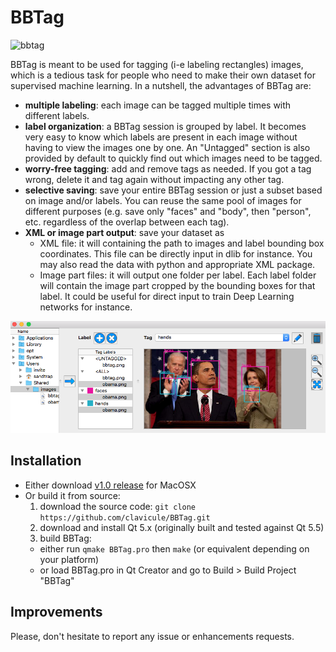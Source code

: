 # BBTag

![bbtag](https://cloud.githubusercontent.com/assets/4286942/13345189/82ce5ece-dc22-11e5-96d4-c89eb4ea7559.png)


BBTag is meant to be used for tagging (i-e labeling rectangles) images, which is a tedious task for people who need to make their own dataset for supervised machine learning. In a nutshell, the advantages of BBTag are: 
* **multiple labeling**: each image can be tagged multiple times with different labels. 
* **label organization**: a BBTag session is grouped by label. It becomes very easy to know which labels are present in each image without having to view the images one by one. An "Untagged" section is also provided by default to quickly find out which images need to be tagged. 
* **worry-free tagging**: add and remove tags as needed. If you got a tag wrong, delete it and tag again without impacting any other tag. 
* **selective saving**: save your entire BBTag session or just a subset based on image and/or labels. You can reuse the same pool of images for different purposes (e.g. save only "faces" and "body", then "person", etc. regardless of the overlap between each tag). 
* **XML or image part output**: save your dataset as 
  * XML file: it will containing the path to images and label bounding box coordinates. This file can be directly input in dlib for instance. You may also read the data with python and appropriate XML package. 
  * Image part files: it will output one folder per label. Each label folder will contain the image part cropped by the bounding boxes for that label. It could be useful for direct input to train Deep Learning networks for instance. 

![BBTag_preview](BBTag_preview.png)

## Installation
* Either download [v1.0 release](https://github.com/clavicule/BBTag/releases) for MacOSX
* Or build it from source:
  1. download the source code: `git clone https://github.com/clavicule/BBTag.git`
  2. download and install Qt 5.x (originally built and tested against Qt 5.5)
  3. build BBTag: 
    * either run `qmake BBTag.pro` then `make` (or equivalent depending on your platform)
    * or load BBTag.pro in Qt Creator and go to Build > Build Project "BBTag"

## Improvements
Please, don't hesitate to report any issue or enhancements requests.
